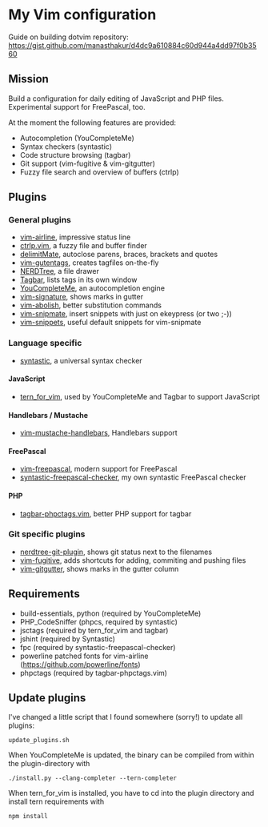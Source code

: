 # My Vim configuration

Guide on building dotvim repository: https://gist.github.com/manasthakur/d4dc9a610884c60d944a4dd97f0b3560

## Mission
Build a configuration for daily editing of JavaScript and PHP files. Experimental support for FreePascal, too.

At the moment the following features are provided:

- Autocompletion (YouCompleteMe)
- Syntax checkers (syntastic)
- Code structure browsing (tagbar)
- Git support (vim-fugitive & vim-gitgutter)
- Fuzzy file search and overview of buffers (ctrlp)

## Plugins
### General plugins
- [vim-airline](https://github.com/vim-airline/vim-airline), impressive status line
- [ctrlp.vim](https://github.com/ctrlpvim/ctrlp.vim), a fuzzy file and buffer finder
- [delimitMate](https://github.com/Raimondi/delimitMate), autoclose parens, braces, brackets and quotes
- [vim-gutentags](https://github.com/ludovicchabant/vim-gutentags), creates tagfiles on-the-fly
- [NERDTree](https://github.com/scrooloose/nerdtree), a file drawer
- [Tagbar](https://github.com/majutsushi/tagbar), lists tags in its own window
- [YouCompleteMe](https://github.com/Valloric/YouCompleteMe), an autocompletion engine
- [vim-signature](https://github.com/kshenoy/vim-signature), shows marks in gutter
- [vim-abolish](https://github.com/tpope/tpope-vim-abolish.git), better substitution commands
- [vim-snipmate](https://github.com/garbas/vim-snipmate), insert snippets with just on ekeypress (or two ;-))
- [vim-snippets](https://github.com/honza/vim-snippets), useful default snippets for vim-snipmate

### Language specific
- [syntastic](https://github.com/vim-syntastic/syntastic), a universal syntax checker

#### JavaScript
- [tern_for_vim](https://github.com/ternjs/tern_for_vim), used by YouCompleteMe and Tagbar to support JavaScript

#### Handlebars / Mustache
- [vim-mustache-handlebars](https://github.com/mustache/vim-mustache-handlebars), Handlebars support

#### FreePascal
- [vim-freepascal](https://github.com/boeckmann/vim-freepascal), modern support for FreePascal
- [syntastic-freepascal-checker](https://github.com/dubst3pp4/syntastic-freepascal-checker), my own syntastic FreePascal checker

#### PHP
- [tagbar-phpctags.vim](https://github.com/vim-php/tagbar-phpctags.vim), better PHP support for tagbar

### Git specific plugins
- [nerdtree-git-plugin](https://github.com/Xuyuanp/nerdtree-git-plugin), shows git status next to the filenames
- [vim-fugitive](https://github.com/tpope/vim-fugitive), adds shortcuts for adding, commiting and pushing files
- [vim-gitgutter](https://github.com/airblade/vim-gitgutter), shows marks in the gutter column

## Requirements
- build-essentials, python (required by YouCompleteMe)
- PHP_CodeSniffer (phpcs, required by syntastic)
- jsctags (required by tern_for_vim and tagbar)
- jshint (required by Syntastic)
- fpc (required by syntastic-freepascal-checker)
- powerline patched fonts for vim-airline (https://github.com/powerline/fonts)
- phpctags (required by tagbar-phpctags.vim)

## Update plugins
I've changed a little script that I found somewhere (sorry!) to update all plugins:
    
    update_plugins.sh

When YouCompleteMe is updated, the binary can be compiled from within the plugin-directory with

    ./install.py --clang-completer --tern-completer

When tern_for_vim is installed, you have to cd into the plugin directory and install tern requirements with

    npm install

